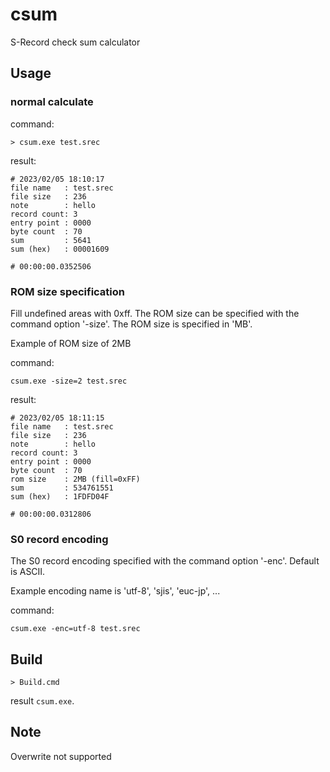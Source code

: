 # csum

S-Record check sum calculator

## Usage

### normal calculate

command:

    > csum.exe test.srec

result:

    # 2023/02/05 18:10:17
    file name   : test.srec
    file size   : 236
    note        : hello
    record count: 3
    entry point : 0000
    byte count  : 70
    sum         : 5641
    sum (hex)   : 00001609

    # 00:00:00.0352506

### ROM size specification

Fill undefined areas with 0xff.
The ROM size can be specified with the command option '-size'.
The ROM size is specified in 'MB'.

Example of ROM size of 2MB

command:

    csum.exe -size=2 test.srec

result:

    # 2023/02/05 18:11:15
    file name   : test.srec
    file size   : 236
    note        : hello
    record count: 3
    entry point : 0000
    byte count  : 70
    rom size    : 2MB (fill=0xFF)
    sum         : 534761551
    sum (hex)   : 1FDFD04F

    # 00:00:00.0312806

### S0 record encoding

The S0 record encoding specified with the command option '-enc'.
Default is ASCII.

Example encoding name is 'utf-8', 'sjis', 'euc-jp', ...

command:

    csum.exe -enc=utf-8 test.srec

## Build

    > Build.cmd

result `csum.exe`.

## Note

Overwrite not supported

